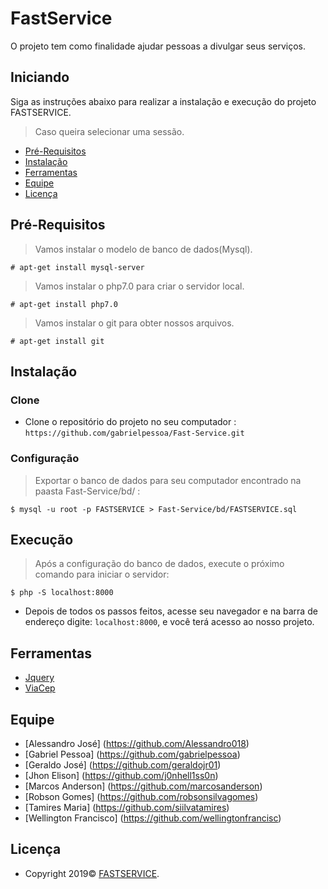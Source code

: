 # FastService
O projeto tem como finalidade ajudar pessoas a divulgar seus serviços.

## Iniciando
Siga as instruções abaixo para realizar a instalação e execução do projeto FASTSERVICE.
> Caso queira selecionar uma sessão.

- [Pré-Requisitos](#pré-requisitos)
- [Instalação](#instalação)
- [Ferramentas](#ferramentas)
- [Equipe](#equipe)
- [Licença](#licença)
## Pré-Requisitos

> Vamos instalar o modelo de banco de dados(Mysql).

```
# apt-get install mysql-server
```
> Vamos instalar o php7.0 para criar o servidor local.

```
# apt-get install php7.0
```
> Vamos instalar o git para obter nossos arquivos.

```
# apt-get install git
```

## Instalação
### Clone
- Clone o repositório do projeto no seu computador : ```https://github.com/gabrielpessoa/Fast-Service.git ```

### Configuração
> Exportar o banco de dados para seu computador encontrado na paasta Fast-Service/bd/ :
```
$ mysql -u root -p FASTSERVICE > Fast-Service/bd/FASTSERVICE.sql
```
## Execução
> Após a configuração do banco de dados, execute o próximo comando para iniciar o servidor:
```
$ php -S localhost:8000
```
- Depois de todos os passos feitos, acesse seu navegador e na barra de endereço digite: ``` localhost:8000 ```, e você terá acesso ao nosso projeto.
## Ferramentas
- [Jquery](https://jquery.com/)
- [ViaCep](https://viacep.com.br/)

## Equipe
- [Alessandro José] (https://github.com/Alessandro018)
- [Gabriel Pessoa] (https://github.com/gabrielpessoa)
- [Geraldo José] (https://github.com/geraldojr01)
- [Jhon Elison] (https://github.com/j0nhell1ss0n)
- [Marcos Anderson] (https://github.com/marcosanderson)
- [Robson Gomes] (https://github.com/robsonsilvagomes)
- [Tamires Maria] (https://github.com/siilvatamires)
- [Wellington Francisco] (https://github.com/wellingtonfrancisc)

## Licença

- Copyright 2019© <a href="http://fastservices.epizy.com/" target="_blank">FASTSERVICE</a>.
